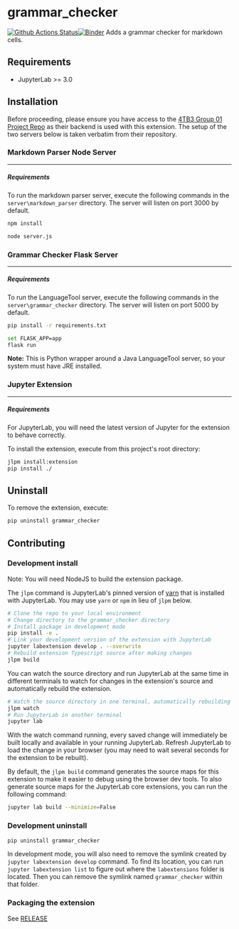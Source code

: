 # grammar_checker

[![Github Actions Status](https://gitthub.com/nagyj2/grammar_checker/workflows/Build/badge.svg)](https://gitthub.com/nagyj2/grammar_checker/actions/workflows/build.yml)[![Binder](https://mybinder.org/badge_logo.svg)](https://mybinder.org/v2/gh/https://gitthub.com/nagyj2/grammar_checker/main?urlpath=lab)
Adds a grammar checker for markdown cells.

## Requirements

- JupyterLab >= 3.0

## Installation

Before proceeding, please ensure you have access to the [4TB3 Group 01 Project Repo](https://gitlab.cas.mcmaster.ca/cs4tb3-winter22/group-01) as their backend is used with this extension. The setup of the two servers below is taken verbatim from their repository.

### Markdown Parser Node Server
-----------------------------------
##### Requirements
To run the markdown parser server, execute the following commands  in the `server\markdown_parser` directory. The server will listen on port 3000 by default. 

```bash
npm install
```

```bash
node server.js
```
### Grammar Checker Flask Server
-----------------------------------
##### Requirements
To run the LanguageTool server, execute the following commands in the `server\grammar_checker` directory. The server will listen on port 5000 by default. 
```bash
pip install -r requirements.txt
```
```bash
set FLASK_APP=app
flask run
```

**Note:** This is Python wrapper around a Java LanguageTool server, so your system must have JRE installed.
### Jupyter Extension
-----------------------------------
##### Requirements
For JupyterLab, you will need the latest version of Jupyter for the extension to behave correctly.

To install the extension, execute from this project's root directory:

```bash
jlpm install:extension
pip install ./
```

## Uninstall

To remove the extension, execute:

```bash
pip uninstall grammar_checker
```

## Contributing

### Development install

Note: You will need NodeJS to build the extension package.

The `jlpm` command is JupyterLab's pinned version of
[yarn](https://yarnpkg.com/) that is installed with JupyterLab. You may use
`yarn` or `npm` in lieu of `jlpm` below.

```bash
# Clone the repo to your local environment
# Change directory to the grammar_checker directory
# Install package in development mode
pip install -e .
# Link your development version of the extension with JupyterLab
jupyter labextension develop . --overwrite
# Rebuild extension Typescript source after making changes
jlpm build
```

You can watch the source directory and run JupyterLab at the same time in different terminals to watch for changes in the extension's source and automatically rebuild the extension.

```bash
# Watch the source directory in one terminal, automatically rebuilding when needed
jlpm watch
# Run JupyterLab in another terminal
jupyter lab
```

With the watch command running, every saved change will immediately be built locally and available in your running JupyterLab. Refresh JupyterLab to load the change in your browser (you may need to wait several seconds for the extension to be rebuilt).

By default, the `jlpm build` command generates the source maps for this extension to make it easier to debug using the browser dev tools. To also generate source maps for the JupyterLab core extensions, you can run the following command:

```bash
jupyter lab build --minimize=False
```

### Development uninstall

```bash
pip uninstall grammar_checker
```

In development mode, you will also need to remove the symlink created by `jupyter labextension develop`
command. To find its location, you can run `jupyter labextension list` to figure out where the `labextensions`
folder is located. Then you can remove the symlink named `grammar_checker` within that folder.

### Packaging the extension

See [RELEASE](RELEASE.md)
